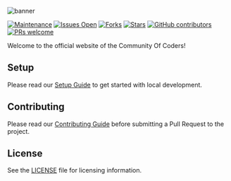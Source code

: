 ![banner](https://drive.google.com/uc?export=view&id=1KqjbINPgGgwAm0iITcrYOmto3oaQjf8-)

[![Maintenance](https://img.shields.io/badge/Maintained%3F-yes-sucess.svg)](https://gitHub.com/preprocessy/preprocessy/graphs/commit-activity)
[![Issues Open](https://img.shields.io/github/issues/CommunityOfCoders/COCWebsite)](https://github.com/CommunityOfCoders/COCWebsite/issues)
[![Forks](https://img.shields.io/github/forks/CommunityOfCoders/COCWebsite)](https://github.com/CommunityOfCoders/COCWebsite/network/members)
[![Stars](https://img.shields.io/github/stars/CommunityOfCoders/COCWebsite)](https://github.com/CommunityOfCoders/COCWebsite/stargazers)
[![GitHub contributors](https://img.shields.io/github/contributors/CommunityOfCoders/COCWebsite)](https://gitHub.com/CommunityOfCoders/COCWebsite/graphs/contributors/)
[![PRs welcome](https://img.shields.io/badge/PRs-welcome-brightgreen.svg?style=flat)](https://github.com/dwyl/esta/issues)

Welcome to the official website of the Community Of Coders!

## Setup

Please read our [Setup Guide](https://github.com/CommunityOfCoders/COCWebsite/blob/master/SETUP.md) to get started with local development.

## Contributing

Please read our [Contributing Guide](https://github.com/CommunityOfCoders/COCWebsite/blob/master/CONTRIBUTING.md) before submitting a Pull Request to the project.

## License

See the [LICENSE](https://github.com/CommunityOfCoders/COCWebsite/blob/master/LICENSE) file for licensing information.
